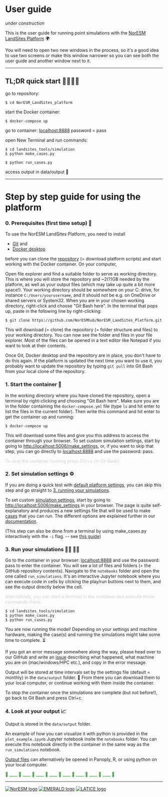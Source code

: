 # User guide

*under construction*

This is the user guide for running point simulations with the [NorESM LandSites Platform](https://noresmhub.github.io/NorESM_LandSites_Platform/) :earth_africa: 

You will need to open two new windows in the process, so it's a good idea to use two screens or make this window narrower so you can see both the user guide and another window next to it.

***********************************************

## TL;DR quick start 🏃‍♀️🏃‍♂️

go to repository: 
    
    $ cd NorESM_LandSites_platform
    
start the Docker container: 
    
    $ docker-compose up
    
go to container: <localhost:8888> password = pass

open New Terminal and run commands:

    $ cd landsites_tools/simulation
    $ python make_cases.py

    $ python run_cases.py
 
access output in data/output 🎉


***********************************************

# Step by step guide for using the platform


### 0. Prerequisites (first time setup) 🌱

To use the NorESM LandSites Platform, you need to install 

- [Git](https://git-scm.com/downloads "click the pc screen button if you are on Windows") and 
- [Docker desktop](https://www.docker.com/products/docker-desktop) 

before you can clone the [repository](https://github.com/NorESMhub/NorESM_LandSites_Platform "repository for the NorESM LandSites platform") (= download platform scripts) and start working with the Docker container. On your computer, 

Open file explorer and find a suitable folder to serve as working directory. This is where you will store the repository and ~2(?)GB needed by the platform, as well as your output files (which may take up quite a bit more space!). Your working directory should be somewhere on your C: drive, for instance `C:/Users/yourusername`, and it should *not* be e.g. on OneDrive or shared servers or System32. 
When you are in your chosen working directory, right-click and choose "Git Bash here". In the terminal that pops up, paste in the following line by right-clicking:
    
    $ git clone https://github.com/NorESMhub/NorESM_LandSites_Platform.git

This will download (= clone) the repository (= folder structure and files) to your working directory. You can now see the folder and files in your file explorer. Most of the files can be opened in a text editor like Notepad if you want to look at their contents. 

Once Git, Docker desktop and the repository are in place, you don't have to do this again. If the platform is updated the next time you want to use it, you probably want to update the repository by typing `git pull` into Git Bash from your local clone of the repository. 


### 1. Start the container 🧰


In the working directory where you have cloned the repository, open a terminal by right-clicking and choosing "Git Bash here". Make sure you are in the folder containing the `docker-compose.yml` file (type `ls` and hit enter to list the files in the current folder). Then write this command and hit enter to get the container up and running:

    $ docker-compose up

This will download some files and give you this address to access the container through your browser. 
To set custom simulation settings, start by going to <http://localhost:5006/make_settings>, 
or, if you want to skip that step, you can go directly to <localhost:8888> and use the password: pass.

<p style="color:d0d0d0">To stop the container running press Ctrl+c (in Git Bash).</p>


### 2. Set simulation settings ⚙️

If you are doing a quick test with [default platform settings](https://noresmhub.github.io/NorESM_LandSites_Platform/#settings-file), you can skip this step and go straight to [3. running your simulations](https://noresmhub.github.io/NorESM_LandSites_Platform/user_guide/#run-your-simulations).  

To set custom [simulation settings](https://noresmhub.github.io/NorESM_LandSites_Platform/#settings-file), start by going to <http://localhost:5006/make_settings> in your browser. The page is quite self-explanatory and produces a new settings file that will be used to make [cases](https://noresmhub.github.io/NorESM_LandSites_Platform/#make_casespy "case= an instance of the model") that you can run. The different options are explained further in our [documentation](https://noresmhub.github.io/NorESM_LandSites_Platform/#settings-file).

(This step can also be done from a terminal by using make_cases.py interactively with the `-i` flag. -- see [this guide](https://github.com/NorESMhub/NorESM_LandSites_Platform/main/landsites_tools/simulation/README.md "how to use make_cases interactively"))


### 3. Run your simulations 👨‍💻 👩‍💻

Go to the container in your browser: <localhost:8888> and use the password: pass to enter the container. You will see a lot of files and folders (= the GitHub repository contents). Navigate to the `notebooks` folder and open the one called `run_simulations`. It's an interactive Jupyter notebook where you can execute code in cells by clicking the  play/run buttons next to them, and see the output directly below the cell. 


<p style="color:d0d0d0">Alternatively, you can start a terminal in the container and execute these commands there:

    $ cd landsites_tools/simulation
    $ python make_cases.py
    $ python run_cases.py
    
</p>

You are now running the model! Depending on your settings and machine hardware, making the case(s) and running the simulations might take some time to complete. ⏳


If you got an error message somewhere along the way, please head over to our GitHub and write an [issue](https://github.com/NorESMhub/NorESM_LandSites_Platform/issues/new) describing what happened, what machine you are on (mac/windows/HPC etc.), and copy in the error message. 

Output will be stored at time intervals set by the settings file (default = monthly) in the `data/output` folder. 🎉
From there you can download them to your local computer, or continue working with them inside the container.

To stop the container once the simulations are complete (but not before!), go back to Git Bash and press Ctrl+c.

### 4. Look at your output 📈

Output is stored in the `data/output` folder. 

An example of how you can visualize it with python is provided in the `plot_example.ipynb` Jupyter notebook insite the `notebooks` folder. You can execute this notebook directly in the container in the same way as the `run_simulations` notebook. 

[Output files](https://noresmhub.github.io/NorESM_LandSites_Platform/#postprocess) can alternatively be opened in Panoply, R, or using python on your local computer.



<p style="color:green">🌲 ____ 🌳 ____ 🌲 ____ 🌳 ____ 🌲 ____ 🌳 ____ 🌲 ____ 🌳 ____ 🌲</p>


***************************************************

[![NorESM logo](https://tinyimg.io/i/9AdhM6J.png "the Norwegian Earth System Model")](https://www.noresm.org/)
[![EMERALD logo](https://tinyimg.io/i/O6Vkl1F.png "EMERALD project")](https://www.mn.uio.no/geo/english/research/projects/emerald/)
[![LATICE logo](https://tinyimg.io/i/4IM1ogh.png "Land-ATmosphere Interactions in Cold Environments research group")](https://www.mn.uio.no/geo/english/research/groups/latice/)
